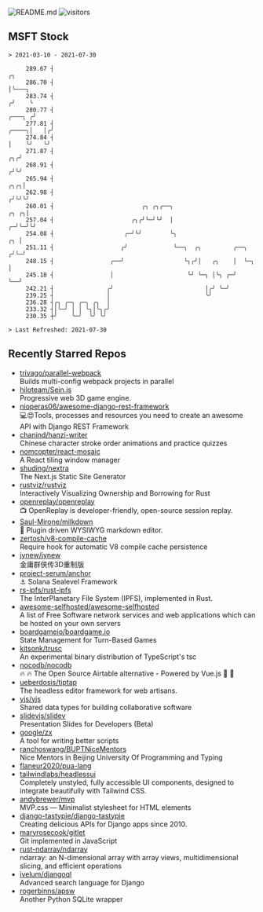 ![README.md](https://github.com/Gerhut/Gerhut/workflows/README.md/badge.svg)
![visitors](https://visitors.vercel.app/Gerhut/Gerhut?token=8cf69d1f6813d272ef062726b6070c9be4ff72038cfe5a7ded7384a8da65d866)

## MSFT Stock

```
> 2021-03-10 - 2021-07-30

     289.67 ┤                                                                                             ╭╮     
     286.70 ┤                                                                                             │╰───╮ 
     283.74 ┤                                                                                            ╭╯    ╰ 
     280.77 ┤                                                                                     ╭───╮ ╭╯       
     277.81 ┤                                                                               ╭────╮│   │╭╯        
     274.84 ┤                                                                               │    ╰╯   ╰╯         
     271.87 ┤                                                                            ╭╮╭╯                    
     268.91 ┤                                                                           ╭╯╰╯                     
     265.94 ┤                                                                       ╭╮╭╮│                        
     262.98 ┤                                                                      ╭╯╰╯╰╯                        
     260.01 ┤                         ╭╮ ╭╮╭──╮                               ╭╮ ╭╮│                             
     257.04 ┤                      ╭╮╭╯╰─╯╰╯  │                             ╭─╯╰─╯╰╯                             
     254.08 ┤                    ╭─╯╰╯        ╰╮                         ╭╮ │                                    
     251.11 ┤                   ╭╯             ╰──╮  ╭╮         ╭──╮    ╭╯╰─╯                                    
     248.15 ┤                ╭──╯                 ╰╮╭╯│   ╭╮    │  ╰─╮  │                                        
     245.18 ┤                │                     ╰╯ ╰─╮ │╰╮ ╭─╯    ╰──╯                                        
     242.21 ┤               ╭╯                          │╭╯ ╰─╯                                                  
     239.25 ┤               │                           ╰╯                                                       
     236.28 ┤╭╮ ╭─╮ ╭─╮ ╭╮  │                                                                                    
     233.32 ┤│╰─╯ │ │ ╰╮│╰╮╭╯                                                                                    
     230.35 ┼╯    ╰─╯  ╰╯ ╰╯                                                                                     

> Last Refreshed: 2021-07-30
```

## Recently Starred Repos

- [trivago/parallel-webpack](https://github.com/trivago/parallel-webpack)  
  Builds multi-config webpack projects in parallel
- [hiloteam/Sein.js](https://github.com/hiloteam/Sein.js)  
  Progressive web 3D game engine.
- [nioperas06/awesome-django-rest-framework](https://github.com/nioperas06/awesome-django-rest-framework)  
   💻😍Tools, processes and resources you need to create an awesome API with Django REST Framework
- [chanind/hanzi-writer](https://github.com/chanind/hanzi-writer)  
  Chinese character stroke order animations and practice quizzes
- [nomcopter/react-mosaic](https://github.com/nomcopter/react-mosaic)  
  A React tiling window manager
- [shuding/nextra](https://github.com/shuding/nextra)  
  The Next.js Static Site Generator
- [rustviz/rustviz](https://github.com/rustviz/rustviz)  
  Interactively Visualizing Ownership and Borrowing for Rust
- [openreplay/openreplay](https://github.com/openreplay/openreplay)  
  :tv: OpenReplay is developer-friendly, open-source session replay.
- [Saul-Mirone/milkdown](https://github.com/Saul-Mirone/milkdown)  
  🍼 Plugin driven WYSIWYG  markdown editor.
- [zertosh/v8-compile-cache](https://github.com/zertosh/v8-compile-cache)  
  Require hook for automatic V8 compile cache persistence
- [jynew/jynew](https://github.com/jynew/jynew)  
  金庸群侠传3D重制版
- [project-serum/anchor](https://github.com/project-serum/anchor)  
  ⚓ Solana Sealevel Framework
- [rs-ipfs/rust-ipfs](https://github.com/rs-ipfs/rust-ipfs)  
  The InterPlanetary File System (IPFS), implemented in Rust.
- [awesome-selfhosted/awesome-selfhosted](https://github.com/awesome-selfhosted/awesome-selfhosted)  
  A list of Free Software network services and web applications which can be hosted on your own servers
- [boardgameio/boardgame.io](https://github.com/boardgameio/boardgame.io)  
  State Management for Turn-Based Games
- [kitsonk/trusc](https://github.com/kitsonk/trusc)  
  An experimental binary distribution of TypeScript's tsc
- [nocodb/nocodb](https://github.com/nocodb/nocodb)  
  🔥 🔥  The Open Source Airtable alternative  - Powered by Vue.js 🚀 🚀  
- [ueberdosis/tiptap](https://github.com/ueberdosis/tiptap)  
  The headless editor framework for web artisans.
- [yjs/yjs](https://github.com/yjs/yjs)  
  Shared data types for building collaborative software
- [slidevjs/slidev](https://github.com/slidevjs/slidev)  
  Presentation Slides for Developers (Beta)
- [google/zx](https://github.com/google/zx)  
  A tool for writing better scripts
- [ranchoswang/BUPTNiceMentors](https://github.com/ranchoswang/BUPTNiceMentors)  
  Nice Mentors in Beijing University Of Programming and Typing 
- [flaneur2020/pua-lang](https://github.com/flaneur2020/pua-lang)  
- [tailwindlabs/headlessui](https://github.com/tailwindlabs/headlessui)  
  Completely unstyled, fully accessible UI components, designed to integrate beautifully with Tailwind CSS.
- [andybrewer/mvp](https://github.com/andybrewer/mvp)  
  MVP.css — Minimalist stylesheet for HTML elements
- [django-tastypie/django-tastypie](https://github.com/django-tastypie/django-tastypie)  
  Creating delicious APIs for Django apps since 2010.
- [maryrosecook/gitlet](https://github.com/maryrosecook/gitlet)  
  Git implemented in JavaScript
- [rust-ndarray/ndarray](https://github.com/rust-ndarray/ndarray)  
  ndarray: an N-dimensional array with array views, multidimensional slicing, and efficient operations
- [ivelum/djangoql](https://github.com/ivelum/djangoql)  
  Advanced search language for Django
- [rogerbinns/apsw](https://github.com/rogerbinns/apsw)  
  Another Python SQLite wrapper
